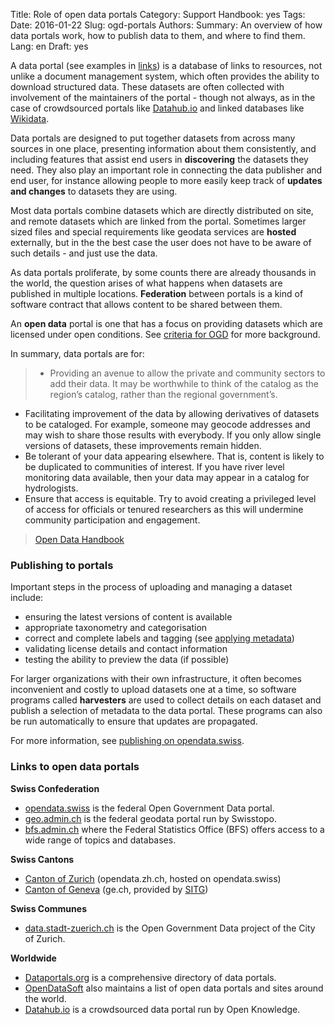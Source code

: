 Title: Role of open data portals
Category: Support
Handbook: yes
Tags:
Date: 2016-01-22
Slug: ogd-portals
Authors:
Summary: An overview of how data portals work, how to publish data to them, and where to find them.
Lang: en
Draft: yes


A data portal (see examples in [links](#links)) is a database of links to resources, not unlike a document management system, which often provides the ability to download structured data. These datasets are often collected with involvement of the maintainers of the portal - though not always, as in the case of crowdsourced portals like [Datahub.io](http://datahub.io) and linked databases like [Wikidata](https://www.wikidata.org/).

Data portals are designed to put together datasets from across many sources in one place, presenting information about them consistently, and including features that assist end users in **discovering** the datasets they need. They also play an important role in connecting the data publisher and end user, for instance allowing people to more easily keep track of **updates and changes** to datasets they are using.

Most data portals combine datasets which are directly distributed on site, and remote datasets which are linked from the portal. Sometimes larger sized files and special requirements like geodata services are **hosted** externally, but in the the best case the user does not have to be aware of such details - and just use the data.

As data portals proliferate, by some counts there are already thousands in the world, the question arises of what happens when datasets are published in multiple locations. **Federation** between portals is a kind of software contract that allows content to be shared between them.

An **open data** portal is one that has a focus on providing datasets which are licensed under open conditions. See [criteria for OGD](/identify/criteria) for more background.

In summary, data portals are for:

> - Providing an avenue to allow the private and community sectors to add their data. It may be worthwhile to think of the catalog as the region’s catalog, rather than the regional government’s.
- Facilitating improvement of the data by allowing derivatives of datasets to be cataloged. For example, someone may geocode addresses and may wish to share those results with everybody. If you only allow single versions of datasets, these improvements remain hidden.
- Be tolerant of your data appearing elsewhere. That is, content is likely to be duplicated to communities of interest. If you have river level monitoring data available, then your data may appear in a catalog for hydrologists.
- Ensure that access is equitable. Try to avoid creating a privileged level of access for officials or tenured researchers as this will undermine community participation and engagement.

> [Open Data Handbook](http://opendatahandbook.org/guide/en/how-to-open-up-data/#for-government)

### Publishing to portals

Important steps in the process of uploading and managing a dataset include:

- ensuring the latest versions of content is available
- appropriate taxonometry and categorisation
- correct and complete labels and tagging (see [applying metadata](/publish/metadata))
- validating license details and contact information
- testing the ability to preview the data (if possible)

For larger organizations with their own infrastructure, it often becomes inconvenient and costly to upload datasets one at a time, so software programs called **harvesters** are used to collect details on each dataset and publish a selection of metadata to the data portal. These programs can also be run automatically to ensure that updates are propagated.

For more information, see [publishing on opendata.swiss](/publish/opendata-swiss).

<a name="links"></a>
### Links to open data portals

**Swiss Confederation**

- [opendata.swiss](http://opendata.swiss) is the federal Open Government Data portal.
- [geo.admin.ch](http://www.geo.admin.ch/) is the federal geodata portal run by Swisstopo.
- [bfs.admin.ch](http://www.bfs.admin.ch/bfs/portal/de/index/infothek/index.html) where the Federal Statistics Office (BFS) offers access to a wide range of topics and databases.

**Swiss Cantons**

- [Canton of Zurich](http://opendata.zh.ch/) (opendata.zh.ch, hosted on opendata.swiss)
- [Canton of Geneva](http://ge.ch/sitg/donnees) (ge.ch, provided by [SITG](http://ge.ch/sitg))

**Swiss Communes**

- [data.stadt-zuerich.ch](http://data.stadt-zuerich.ch/) is the Open Government Data project of the City of Zurich.

**Worldwide**

- [Dataportals.org](http://dataportals.org/) is a comprehensive directory of data portals.
- [OpenDataSoft](https://www.opendatasoft.com/a-comprehensive-list-of-all-open-data-portals-around-the-world/) also maintains a list of open data portals and sites around the world.
- [Datahub.io](http://datahub.io) is a crowdsourced data portal run by Open Knowledge.
